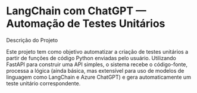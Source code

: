 # LangChain com ChatGPT — Automação de Testes Unitários

Descrição do Projeto

Este projeto tem como objetivo automatizar a criação de testes unitários a partir de funções de código Python enviadas pelo usuário. Utilizando FastAPI para construir uma API simples, o sistema recebe o código-fonte, processa a lógica (ainda básica, mas extensível para uso de modelos de linguagem como LangChain e Azure ChatGPT) e gera automaticamente um teste unitário correspondente.
